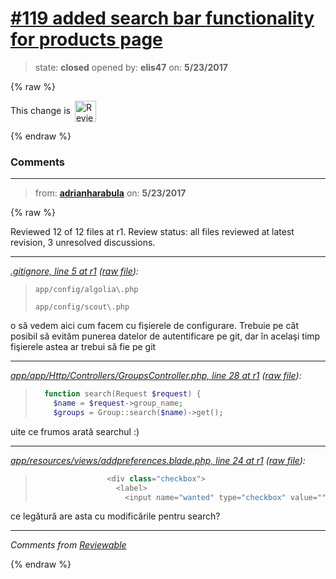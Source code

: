 # [\#119 added search bar functionality for products page](https://github.com/adrianharabula/condr/pull/119)

> state: **closed** opened by: **elis47** on: **5/23/2017**

{% raw %}


<!-- Reviewable:start -->
This change is [<img src="https://reviewable.io/review_button.svg" height="34" align="absmiddle" alt="Reviewable"/>](https://reviewable.io/reviews/adrianharabula/condr/119)
<!-- Reviewable:end -->

{% endraw %}


### Comments

---
> from: [**adrianharabula**](https://github.com/adrianharabula/condr/pull/119#issuecomment-303291527) on: **5/23/2017**

{% raw %}




Reviewed 12 of 12 files at r1.
Review status: all files reviewed at latest revision, 3 unresolved discussions.

---

*[.gitignore, line 5 at r1](https://reviewable.io:443/reviews/adrianharabula/condr/119#-Kknfu1ei8P4YpRQNE74:-Kknfu1fsp5dpXgSHtTM:bhpwav7) ([raw file](https://github.com/adrianharabula/condr/blob/80e9356a5cc55018cdbf93771823b1cca2d3f516/.gitignore#L5)):*
> ```
> app/config/algolia\.php
> 
> app/config/scout\.php
> ```

o să vedem aici cum facem cu fişierele de configurare. Trebuie pe cât posibil să evităm punerea datelor de autentificare pe git, dar în acelaşi timp fişierele astea ar trebui să fie pe git

---

*[app/app/Http/Controllers/GroupsController.php, line 28 at r1](https://reviewable.io:443/reviews/adrianharabula/condr/119#-KkngQC4DBHNxeAG-QYO:-KkngQC5hLbGZFTcHAI_:bo3kmwv) ([raw file](https://github.com/adrianharabula/condr/blob/80e9356a5cc55018cdbf93771823b1cca2d3f516/app/app/Http/Controllers/GroupsController.php#L28)):*
> ```PHP
>   function search(Request $request) {
>     $name = $request->group_name;
>     $groups = Group::search($name)->get();
> ```

uite ce frumos arată searchul :)

---

*[app/resources/views/addpreferences.blade.php, line 24 at r1](https://reviewable.io:443/reviews/adrianharabula/condr/119#-KkngZiJpedYrePCWiMW:-KkngZiJpedYrePCWiMX:btump5u) ([raw file](https://github.com/adrianharabula/condr/blob/80e9356a5cc55018cdbf93771823b1cca2d3f516/app/resources/views/addpreferences.blade.php#L24)):*
> ```PHP
>                 <div class="checkbox">
>                   <label>
>                     <input name="wanted" type="checkbox" value="">I want the following characteristics
> ```

ce legătură are asta cu modificările pentru search?

---


*Comments from [Reviewable](https://reviewable.io:443/reviews/adrianharabula/condr/119)*
<!-- Sent from Reviewable.io -->

{% endraw %}
